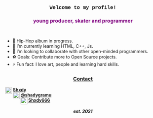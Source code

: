 ### <center><p style="font-family:'Courier New'">Welcome to my profile!</center>




### <center><p style="color:purple"> young producer, skater and programmer</center>
</br>

- 🎸 Hip-Hop album in progress.
- 🌱 I’m currently learning HTML, C++, Js.
- 👥 I’m looking to collaborate with other open-minded programmers.
- ⚽ Goals: Contribute more to Open Source projects.
- ⚡ Fun fact: I love art, people and learning hard skills.

### <center><u><b>Contact</u>

<img align="left" alt="shxdy | YouTube" width="22px" src="https://cdn.jsdelivr.net/npm/simple-icons@v3/icons/youtube.svg" />
<a href="https://www.youtube.com/shxdy666">Shxdy</a>
</br>
<img align="left" alt="shadygramu | Instagram" width="22px" src="https://cdn.jsdelivr.net/npm/simple-icons@v3/icons/instagram.svg" /><a href="https://instagram.com/shadygramu">@shadygramu</a>
</br>
<img align="left" alt="shxdy666 | Facebook" width="22px" src="https://cdn.jsdelivr.net/npm/simple-icons@v3/icons/facebook.svg" /><a href="https://facebook.com/shxdy666">Shxdy666</a>

##### <center><p style="color:black">est. 2021</center>
